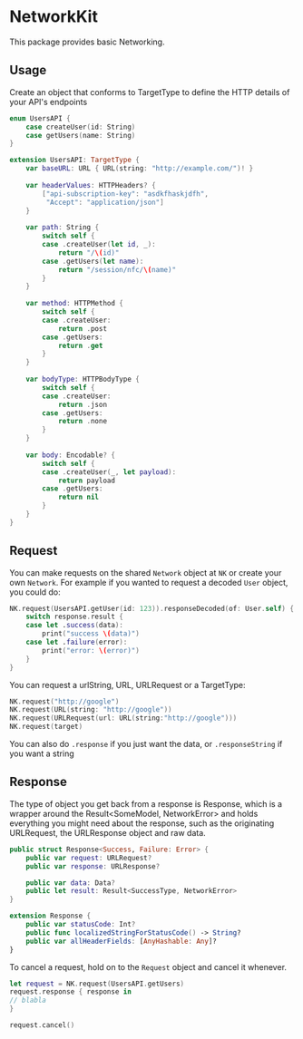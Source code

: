 # NetworkKit

This package provides basic Networking.

## Usage

Create an object that conforms to TargetType to define the HTTP details of your API's endpoints 

```swift
enum UsersAPI {
    case createUser(id: String)
    case getUsers(name: String)
}

extension UsersAPI: TargetType {
    var baseURL: URL { URL(string: "http://example.com/")! }
    
    var headerValues: HTTPHeaders? {
        ["api-subscription-key": "asdkfhaskjdfh",
         "Accept": "application/json"]
    }
    
    var path: String {
        switch self {
        case .createUser(let id, _):
            return "/\(id)"
        case .getUsers(let name):
            return "/session/nfc/\(name)"
        }
    }
    
    var method: HTTPMethod {
        switch self {
        case .createUser:
            return .post
        case .getUsers:
            return .get
        }
    }
    
    var bodyType: HTTPBodyType {
        switch self {
        case .createUser:
            return .json
        case .getUsers:
            return .none
        }
    }
    
    var body: Encodable? {
        switch self {
        case .createUser(_, let payload):
            return payload
        case .getUsers:
            return nil
        }
    }
}

```

## Request

You can make requests on the shared `Network` object at `NK` or create your own `Network`. For example if you wanted to request a decoded `User` object, you could do:

```swift
NK.request(UsersAPI.getUser(id: 123)).responseDecoded(of: User.self) { response in
    switch response.result {
    case let .success(data):
        print("success \(data)")
    case let .failure(error):
        print("error: \(error)")
    }
}
```
You can request a urlString, URL, URLRequest or a TargetType:

```swift
NK.request("http://google")
NK.request(URL(string: "http://google"))
NK.request(URLRequest(url: URL(string:"http://google")))
NK.request(target)
```

You can also do `.response` if you just want the data, or `.responseString` if you want a string

## Response

The type of object you get back from a response is Response<SomeModel>, which is a wrapper around the Result<SomeModel, NetworkError> and holds everything you might need about the response, such as the originating URLRequest, the URLResponse object and raw data.

```swift
public struct Response<Success, Failure: Error> {
    public var request: URLRequest?
    public var response: URLResponse?

    public var data: Data?
    public let result: Result<SuccessType, NetworkError>
}

extension Response {
    public var statusCode: Int?
    public func localizedStringForStatusCode() -> String? 
    public var allHeaderFields: [AnyHashable: Any]? 
}
```

To cancel a request, hold on to the `Request` object and cancel it whenever.

```swift
let request = NK.request(UsersAPI.getUsers)
request.response { response in 
// blabla
}

request.cancel()
```